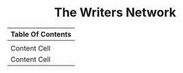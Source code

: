 <h1 align="center"> The Writers Network </h1>

| Table Of Contents  |
| ------------- |
||
| Content Cell  |
| Content Cell  |
